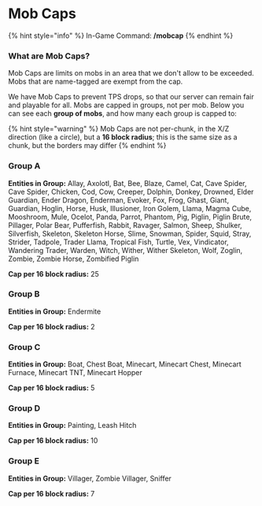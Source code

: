 # Mob Caps

{% hint style="info" %}
In-Game Command: **/mobcap**
{% endhint %}

### **What are Mob Caps?**

Mob Caps are limits on mobs in an area that we don't allow to be exceeded. Mobs that are name-tagged are exempt from the cap.

We have Mob Caps to prevent TPS drops, so that our server can remain fair and playable for all. Mobs are capped in groups, not per mob. Below you can see each **group of mobs**, and how many each group is capped to:

{% hint style="warning" %}
Mob Caps are not per-chunk, in the X/Z direction (like a circle), but a **16 block radius**; this is the same size as a chunk, but the borders may differ
{% endhint %}

### **Group A**

**Entities in Group:** Allay, Axolotl, Bat, Bee, Blaze, Camel, Cat, Cave Spider, Cave Spider, Chicken, Cod, Cow, Creeper, Dolphin, Donkey, Drowned, Elder Guardian, Ender Dragon, Enderman, Evoker, Fox, Frog, Ghast, Giant, Guardian, Hoglin, Horse, Husk, Illusioner, Iron Golem, Llama, Magma Cube, Mooshroom, Mule, Ocelot, Panda, Parrot, Phantom, Pig, Piglin, Piglin Brute, Pillager, Polar Bear, Pufferfish, Rabbit, Ravager, Salmon, Sheep, Shulker, Silverfish, Skeleton, Skeleton Horse, Slime, Snowman, Spider, Squid, Stray, Strider, Tadpole, Trader Llama, Tropical Fish, Turtle, Vex, Vindicator, Wandering Trader, Warden, Witch, Wither, Wither Skeleton, Wolf, Zoglin, Zombie, Zombie Horse, Zombified Piglin

**Cap per 16 block radius:** 25

### **Group B**

**Entities in Group:** Endermite

**Cap per 16 block radius:** 2

### Group C

**Entities in Group:** Boat, Chest Boat, Minecart, Minecart Chest, Minecart Furnace, Minecart TNT, Minecart Hopper

**Cap per 16 block radius:** 5

### Group D

**Entities in Group:** Painting, Leash Hitch

**Cap per 16 block radius:** 10

### Group E

**Entities in Group:** Villager, Zombie Villager, Sniffer

**Cap per 16 block radius:** 7
